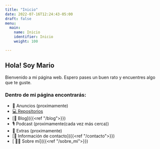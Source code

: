 ```yaml
---
title: "Inicio"
date: 2022-07-16T12:24:43-05:00
draft: false
menu:
  main:
    name: Inicio
    identifier: Inicio
    weight: 100

---
```

## Hola! Soy Mario 

Bienvenido a mi página web. Espero pases un buen rato y encuentres algo que te guste.

### Dentro de mi página encontrarás:

- 📢 Anuncios (proximamente)
- [💻 Repositorios](https://git.mariorodriguez.xyz)
- [📰 Blog]({{<ref "/blog">}})
- 🎙️ Podcast (proximamente(cada vez más cerca))
- 🐧 Extras (proximamente)
- [📝 Información de contacto]({{<ref "/contacto">}})
- [ 👨‍💻 Sobre mí]({{<ref "/sobre_mi">}})
